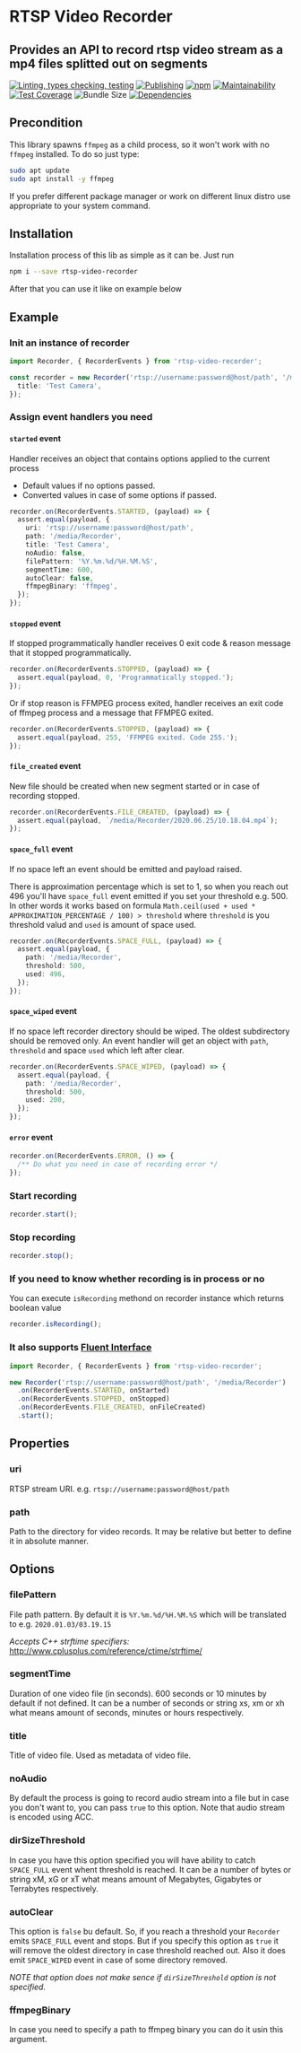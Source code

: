 # RTSP Video Recorder

## Provides an API to record rtsp video stream as a mp4 files splitted out on segments

[![Linting, types checking, testing](https://github.com/boonya/rtsp-video-recorder/actions/workflows/push.yml/badge.svg)](https://github.com/boonya/rtsp-video-recorder/actions/workflows/push.yml?query=event%3Apush+branch%3Amaster)
[![Publishing](https://github.com/boonya/rtsp-video-recorder/actions/workflows/release.yml/badge.svg)](https://github.com/boonya/rtsp-video-recorder/actions/workflows/release.yml?query=event%3Arelease)
[![npm](https://img.shields.io/npm/v/rtsp-video-recorder)](https://www.npmjs.com/package/rtsp-video-recorder)
[![Maintainability](https://img.shields.io/codeclimate/maintainability-percentage/boonya/rtsp-video-recorder?label=maintainability)](https://codeclimate.com/github/boonya/rtsp-video-recorder)
[![Test Coverage](https://img.shields.io/codeclimate/coverage/boonya/rtsp-video-recorder)](https://codeclimate.com/github/boonya/rtsp-video-recorder)
![Bundle Size](https://img.shields.io/bundlephobia/min/rtsp-video-recorder)
[![Dependencies](https://img.shields.io/librariesio/release/npm/rtsp-video-recorder)](https://www.npmjs.com/package/rtsp-video-recorder?activeTab=dependencies)

## Precondition

This library spawns `ffmpeg` as a child process, so it won't work with no `ffmpeg` installed.
To do so just type:

```bash
sudo apt update
sudo apt install -y ffmpeg
```

If you prefer different package manager or work on different linux distro use appropriate to your system command.

## Installation

Installation process of this lib as simple as it can be. Just run

```bash
npm i --save rtsp-video-recorder
```

After that you can use it like on example below

## Example

### Init an instance of recorder

```ts
import Recorder, { RecorderEvents } from 'rtsp-video-recorder';

const recorder = new Recorder('rtsp://username:password@host/path', '/media/Recorder', {
  title: 'Test Camera',
});
```

### Assign event handlers you need

#### `started` event

Handler receives an object that contains options applied to the current process

- Default values if no options passed.
- Converted values in case of some options if passed.

```ts
recorder.on(RecorderEvents.STARTED, (payload) => {
  assert.equal(payload, {
    uri: 'rtsp://username:password@host/path',
    path: '/media/Recorder',
    title: 'Test Camera',
    noAudio: false,
    filePattern: '%Y.%m.%d/%H.%M.%S',
    segmentTime: 600,
    autoClear: false,
    ffmpegBinary: 'ffmpeg',
  });
});
```

#### `stopped` event

If stopped programmatically handler receives 0 exit code & reason message that it stopped programmatically.

```ts
recorder.on(RecorderEvents.STOPPED, (payload) => {
  assert.equal(payload, 0, 'Programmatically stopped.');
});
```

Or if stop reason is FFMPEG process exited, handler receives an exit code of ffmpeg process and a message that FFMPEG exited.

```ts
recorder.on(RecorderEvents.STOPPED, (payload) => {
  assert.equal(payload, 255, 'FFMPEG exited. Code 255.');
});
```

#### `file_created` event

New file should be created when new segment started or in case of recording stopped.

```ts
recorder.on(RecorderEvents.FILE_CREATED, (payload) => {
  assert.equal(payload, `/media/Recorder/2020.06.25/10.18.04.mp4`);
});
```

#### `space_full` event

If no space left an event should be emitted and payload raised.

There is approximation percentage which is set to 1, so when you reach out 496 you'll have `space_full` event emitted if you set your threshold e.g. 500.
In other words it works based on formula `Math.ceil(used + used * APPROXIMATION_PERCENTAGE / 100) > threshold` where `threshold` is you threshold valud and `used` is amount of space used.

```ts
recorder.on(RecorderEvents.SPACE_FULL, (payload) => {
  assert.equal(payload, {
    path: '/media/Recorder',
    threshold: 500,
    used: 496,
  });
});
```

#### `space_wiped` event

If no space left recorder directory should be wiped.
The oldest subdirectory should be removed only. An event handler will get an object with
`path`, `threshold` and space `used` which left after clear.

```ts
recorder.on(RecorderEvents.SPACE_WIPED, (payload) => {
  assert.equal(payload, {
    path: '/media/Recorder',
    threshold: 500,
    used: 200,
  });
});
```

#### `error` event

```ts
recorder.on(RecorderEvents.ERROR, () => {
  /** Do what you need in case of recording error */
});
```

### Start recording

```ts
recorder.start();
```

### Stop recording

```ts
recorder.stop();
```

### If you need to know whether recording is in process or no

You can execute `isRecording` methond on recorder instance which returns boolean value

```ts
recorder.isRecording();
```

### It also supports [Fluent Interface](https://en.wikipedia.org/wiki/Fluent_interface#JavaScript)

```ts
import Recorder, { RecorderEvents } from 'rtsp-video-recorder';

new Recorder('rtsp://username:password@host/path', '/media/Recorder')
  .on(RecorderEvents.STARTED, onStarted)
  .on(RecorderEvents.STOPPED, onStopped)
  .on(RecorderEvents.FILE_CREATED, onFileCreated)
  .start();
```

## Properties

### uri

RTSP stream URI.
e.g. `rtsp://username:password@host/path`

### path

Path to the directory for video records.
It may be relative but better to define it in absolute manner.

## Options

### filePattern

File path pattern. By default it is `%Y.%m.%d/%H.%M.%S` which will be translated to e.g. `2020.01.03/03.19.15`

_Accepts C++ strftime specifiers:_ http://www.cplusplus.com/reference/ctime/strftime/

### segmentTime

Duration of one video file (in seconds).
600 seconds or 10 minutes by default if not defined.
It can be a number of seconds or string xs, xm or xh what means amount of seconds, minutes or hours respectively.

### title

Title of video file. Used as metadata of video file.

### noAudio

By default the process is going to record audio stream into a file but in case you don't want to, you can pass `true` to this option. Note that audio stream is encoded using ACC.

### dirSizeThreshold

In case you have this option specified you will have ability to catch `SPACE_FULL` event whent threshold is reached. It can be a number of bytes or string xM, xG or xT what means amount of Megabytes, Gigabytes or Terrabytes respectively.

### autoClear

This option is `false` bu default. So, if you reach a threshold your `Recorder` emits `SPACE_FULL` event and stops. But if you specify this option as `true` it will remove the oldest directory in case threshold reached out. Also it does emit `SPACE_WIPED` event in case of some directory removed.

_NOTE that option does not make sence if `dirSizeThreshold` option is not specified._

### ffmpegBinary

In case you need to specify a path to ffmpeg binary you can do it usin this argument.

